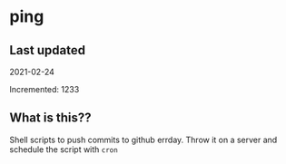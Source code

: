 # ping

## Last updated
2021-02-24

Incremented: 1233

## What is this??
Shell scripts to push commits to github errday. Throw it on a server and schedule the script with `cron`
